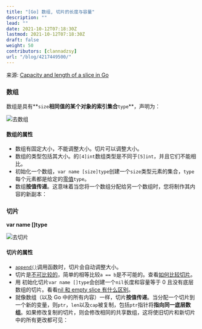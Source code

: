 ```yaml
---
title: "[Go] 数组, 切片的长度与容量"
description: ""
lead: ""
date: 2021-10-12T07:18:30Z
lastmod: 2021-10-12T07:18:30Z
draft: false
weight: 50
contributors: [clannadzsy]
url: "/blog/4217449500/"
---
```


来源: [Capacity and length of a slice in Go](https://gosamples.dev/capacity-and-length/)



### 数组

数组是具有**`size`**相同值的某个对象的索引集合**`type`**，声明为：

![去数组](https://gosamples.dev/capacity-and-length/go_array.png)

#### 数组的属性

- 数组有固定大小，不能调整大小。切片可以调整大小。
- 数组的类型包括其大小。的`[4]int`数组类型是不同于`[5]int`，并且它们不能相比。
- 初始化一个数组，`var name [size]type`创建一个`size`类型元素的集合，`type`每个元素都是给定的[零值](https://golang.org/ref/spec#The_zero_value)`type`。
- 数组**按值传递**。这意味着当您将一个数组分配给另一个数组时，您将制作其内容的新副本：



### 切片

**var name []type**

![去切片](https://gosamples.dev/capacity-and-length/go_slice.png)



#### 切片的属性

- [`append()`](https://pkg.go.dev/builtin#append)调用函数时，切片会自动调整大小。
- 切片是[不可比较的](https://golang.org/ref/spec#Comparison_operators)，简单的相等比较`a == b`是不可能的。查看[如何比较切片](https://gosamples.dev/compare-slices)。
- 用 初始化切片`var name []type`会创建一个`nil`长度和容量等于 0 且没有底层数组的切片。看看[nil 和 empty slice 有什么区别](http://localhost:1313/empty-vs-nil-slice/)。
- 就像数组（以及 Go 中的所有内容）一样，切片**按值传递**。当分配一个切片到一个新的变量，则`ptr`，`len`以及`cap`被复制，包括`ptr`指针将**指向同一底层数组**。如果修改复制的切片，则会修改相同的共享数组，这将使旧切片和新切片中的所有更改都可见：